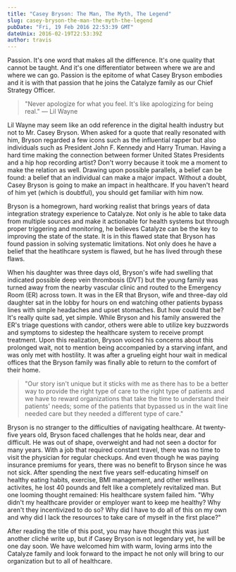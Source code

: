 ```yaml
---
title: "Casey Bryson: The Man, The Myth, The Legend"
slug: casey-bryson-the-man-the-myth-the-legend
pubDate: "Fri, 19 Feb 2016 22:53:39 GMT"
dateUnix: 2016-02-19T22:53:39Z
author: travis
---
```


Passion. It's one word that makes all the difference. It's one quality that cannot be taught. And it's one differentiator between where we are and where we can go. Passion is the epitome of what Casey Bryson embodies and it is with that passion that he joins the Catalyze family as our Chief Strategy Officer.

> "Never apologize for what you feel. It's like apologizing for being real." — Lil Wayne

Lil Wayne may seem like an odd reference in the digital health industry but not to Mr. Casey Bryson. When asked for a quote that really resonated with him, Bryson regarded a few icons such as the influential rapper but also individuals such as President John F. Kennedy and Harry Truman. Having a hard time making the connection between former United States Presidents and a hip hop recording artist? Don't worry because it took me a moment to make the relation as well. Drawing upon possible parallels, a belief can be found: a belief that an individual can make a major impact. Without a doubt, Casey Bryson is going to make an impact in healthcare. If you haven't heard of him yet (which is doubtful), you should get familiar with him now.

Bryson is a homegrown, hard working realist that brings years of data integration strategy experience to Catalyze. Not only is he able to take data from multiple sources and make it actionable for health systems but through proper triggering and monitoring, he believes Catalyze can be the key to improving the state of the state. It is in this flawed state that Bryson has found passion in solving systematic limitations. Not only does he have a belief that the heatlhcare system is flawed, but he has lived through these flaws.

When his daughter was three days old, Bryson's wife had swelling that indicated possible deep vein thrombosis (DVT) but the young family was turned away from the nearby vascular clinic and routed to the Emergency Room (ER) across town. It was in the ER that Bryson, wife and three-day old daughter sat in the lobby for hours on end watching other patients bypass lines with simple headaches and upset stomaches. But how could that be? It's really quite sad, yet simple. While Bryson and his family answered the ER's triage questions with candor, others were able to utilize key buzzwords and symptoms to sidestep the healthcare system to receive prompt treatment. Upon this realization, Bryson voiced his concerns about this prolonged wait, not to mention being accompanied by a starving infant, and was only met with hostility. It was after a grueling eight hour wait in medical offices that the Bryson family was finally able to return to the comfort of their home.

> "Our story isn't unique but it sticks with me as there has to be a better way to provide the right type of care to the right type of patients and we have to reward organizations that take the time to understand their patients' needs; some of the patients that bypassed us in the wait line needed care but they needed a different type of care."

Bryson is no stranger to the difficulties of navigating healthcare. At twenty-five years old, Bryson faced challenges that he holds near, dear and difficult. He was out of shape, overweight and had not seen a doctor for many years. With a job that required constant travel, there was no time to visit the physician for regular checkups. And even though he was paying insurance premiums for years, there was no benefit to Bryson since he was not sick. After spending the next five years self-educating himself on healthy eating habits, exercise, BMI management, and other wellness activites, he lost 40 pounds and felt like a completely revitalized man. But one looming thought remained: His healthcare system failed him. "Why didn't my healthcare provider or employer want to keep me healthy? Why aren't they incentivized to do so? Why did I have to do all of this on my own and why did I lack the resources to take care of myself in the first place?"

After reading the title of this post, you may have thought this was just another cliché write up, but if Casey Bryson is not legendary yet, he will be one day soon. We have welcomed him with warm, loving arms into the Catalyze family and look forward to the impact he not only will bring to our organization but to all of healthcare.
